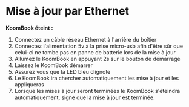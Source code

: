 # Mise à jour par Ethernet

**KoomBook éteint :**
1. Connectez un câble réseau Ethernet à l'arrière du boîtier
2. Connectez l'alimentation 5v à la prise micro-usb afin d'être sûr que celui-ci ne tombe pas en panne de batterie lors de la mise à jour
3. Allumez le KoomBook en appuyant 2s sur le bouton de démarrage
4. Laissez le KoomBook démarrer
5. Assurez vous que la LED bleu clignote
6. Le KoomBook ira chercher automatiquement les mise à jour et les appliqueras
7. Lorsque les mises à jour seront terminées le KoomBook s'éteindra automatiquement, signe que la mise à jour est terminée. 